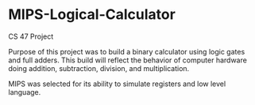 # MIPS-Logical-Calculator
CS 47 Project

Purpose of this project was to build a binary calculator using logic gates and full adders.
This build will reflect the behavior of computer hardware doing addition, subtraction, division, and multiplication.

MIPS was selected for its ability to simulate registers and low level language.
